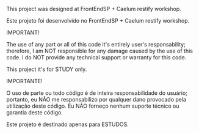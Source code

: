 This project was designed at FrontEndSP + Caelum restify workshop.

Este projeto foi desenvolvido no FrontEndSP + Caelum restify workshop.

IMPORTANT!

The use of any part or all of this code it's entirely user's responsability; therefore,
I am NOT responsible for any damage caused by the use of this code. 
I do NOT provide any technical support or warranty for this code.

This project it's for STUDY only.

IMPORTANTE!

O uso de parte ou todo código é de inteira responsabilidade do usuário; portanto,
eu NÃO me responsabilizo por qualquer dano provocado pela utilização deste código. 
Eu NÃO forneço nenhum suporte técnico ou garantia deste código.

Este projeto é destinado apenas para ESTUDOS.

